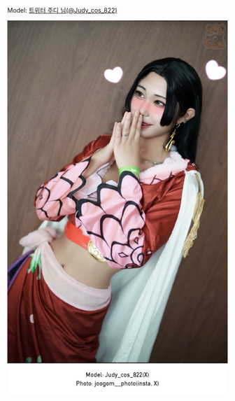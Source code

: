 ﻿---
dddd: 2024.07.20 서코
nickname: 주디
sns_type: x
sns_id: Judy_cos_822
---

<a name="Judy_cos_822"></a>
Model: <a href="https://x.com/Judy_cos_822" target="_blank">트위터 주디 님(@Judy_cos_822)</a>

![GTbI8wVbAAAi6LA.jpeg](/assets/img/2024/07-20/주디/GTbI8wVbAAAi6LA.jpeg)
